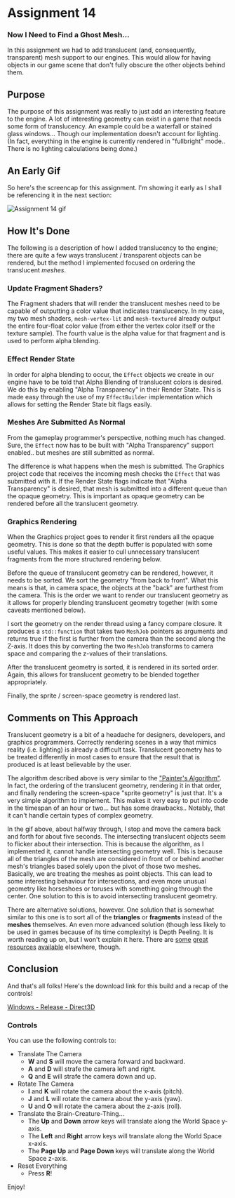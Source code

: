 # Assignment 14
### Now I Need to Find a Ghost Mesh...

In this assignment we had to add translucent (and, consequently, transparent) mesh support to our engines.  This would allow for having objects in our game scene that don't fully obscure the other objects behind them.

## Purpose

The purpose of this assignment was really to just add an interesting feature to the engine.  A lot of interesting geometry can exist in a game that needs some form of translucency.  An example could be a waterfall or stained glass windows...  Though our implementation doesn't account for lighting.  (In fact, everything in the engine is currently rendered in "fullbright" mode..  There is no lighting calculations being done.)

## An Early Gif

So here's the screencap for this assignment.  I'm showing it early as I shall be referencing it in the next section:

![Assignment 14 gif](images/a14/assignment14.gif)

## How It's Done

The following is a description of how I added translucency to the engine;  there are quite a few ways translucent / transparent objects can be rendered, but the method I implemented focused on ordering the translucent *meshes*.

### Update Fragment Shaders?

The Fragment shaders that will render the translucent meshes need to be capable of outputting a color value that indicates translucency.  In my case, my two mesh shaders, `mesh-vertex-lit` and `mesh-textured` already output the entire four-float color value (from either the vertex color itself or the texture sample).  The fourth value is the alpha value for that fragment and is used to perform alpha blending.

### Effect Render State

In order for alpha blending to occur, the `Effect` objects we create in our engine have to be told that Alpha Blending of translucent colors is desired.  We do this by enabling "Alpha Transparency" in their Render State.  This is made easy through the use of my `EffectBuilder` implementation which allows for setting the Render State bit flags easily.

### Meshes Are Submitted As Normal

From the gameplay programmer's perspective, nothing much has changed.  Sure, the `Effect` now has to be built with "Alpha Transparency" support enabled.. but meshes are still submitted as normal.

The difference is what happens when the mesh is submitted.  The Graphics project code that receives the incoming mesh checks the `Effect` that was submitted with it.  If the Render State flags indicate that "Alpha Transparency" is desired, that mesh is submitted into a different queue than the opaque geometry.  This is important as opaque geometry can be rendered before all the translucent geometry.

### Graphics Rendering

When the Graphics project goes to render it first renders all the opaque geometry.  This is done so that the depth buffer is populated with some useful values.  This makes it easier to cull unnecessary translucent fragments from the more structured rendering below.

Before the queue of translucent geometry can be rendered, however, it needs to be sorted.  We sort the geometry "from back to front".  What this means is that, in camera space, the objects at the "back" are furthest from the camera.  This is the order we want to render our translucent geometry as it allows for properly blending translucent geometry together (with some caveats mentioned below).

I sort the geometry on the render thread using a fancy compare closure.  It produces a `std::function` that takes two `MeshJob` pointers as arguments and returns true if the first is further from the camera than the second along the Z-axis.  It does this by converting the two `MeshJob` transforms to camera space and comparing the z-values of their translations.

After the translucent geometry is sorted, it is rendered in its sorted order.  Again, this allows for translucent geometry to be blended together appropriately.

Finally, the sprite / screen-space geometry is rendered last.

## Comments on This Approach

Translucent geometry is a bit of a headache for designers, developers, and graphics programmers.  Correctly rendering scenes in a way that mimics reality (i.e. lighting) is already a difficult task.  Translucent geometry has to be treated differently in most cases to ensure that the result that is produced is at least believable by the user.

The algorithm described above is very similar to the ["Painter's Algorithm"](https://en.wikipedia.org/wiki/Painter%27s_algorithm).  In fact, the ordering of the translucent geometry, rendering it in that order, and finally rendering the screen-space "sprite geometry" is just that.  It's a very simple algorithm to implement.  This makes it very easy to put into code in the timespan of an hour or two... but has some drawbacks..  Notably, that it can't handle certain types of complex geometry.

In the gif above, about halfway through, I stop and move the camera back and forth for about five seconds.  The intersecting translucent objects seem to flicker about their intersection.  This is because the algorithm, as I implemented it, cannot handle intersecting geometry well.  This is because all of the triangles of the mesh are considered in front of or behind another mesh's triangles based solely upon the pivot of those two meshes.  Basically, we are treating the meshes as point objects.  This can lead to some interesting behaviour for intersections, and even more unusual geometry like horseshoes or toruses with something going through the center.  One solution to this is to avoid intersecting translucent geometry.

There are alternative solutions, however.  One solution that is somewhat similar to this one is to sort all of the **triangles** or **fragments** instead of the **meshes** themselves.  An even more advanced solution (though less likely to be used in games because of its time complexity) is Depth Peeling.  It is worth reading up on, but I won't explain it here.  There are [some](https://en.wikipedia.org/wiki/Depth_peeling) [great](http://citeseerx.ist.psu.edu/viewdoc/download?doi=10.1.1.18.9286&rep=rep1&type=pdf) [resources](http://martindevans.me/game-development/2015/10/09/Deferred-Transparency/) [available](http://www.opengl-tutorial.org/intermediate-tutorials/tutorial-10-transparency/) elsewhere, though.

## Conclusion

And that's all folks!  Here's the download link for this build and a recap of the controls!

[Windows - Release - Direct3D](https://github.com/CorneliaXaos/EAE6320-WriteUps/releases/download/a14/Assignment14.zip)

### Controls

You can use the following controls to:

* Translate The Camera
  * **W** and **S** will move the camera forward and backward.
  * **A** and **D** will strafe the camera left and right.
  * **Q** and **E** will strafe the camera down and up.
* Rotate The Camera
  * **I** and **K** will rotate the camera about the x-axis (pitch).
  * **J** and **L** will rotate the camera about the y-axis (yaw).
  * **U** and **O** will rotate the camera about the z-axis (roll).
* Translate the Brain-Creature-Thing...
  * The **Up** and **Down** arrow keys will translate along the World Space y-axis.
  * The **Left** and **Right** arrow keys will translate along the World Space x-axis.
  * The **Page Up** and **Page Down** keys will translate along the World Space z-axis.
* Reset Everything
  * Press **R**!
  
Enjoy!
